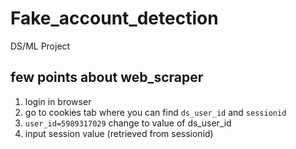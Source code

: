 # Fake_account_detection

DS/ML Project

## few points about web_scraper

1. login in browser
2. go to cookies tab where you can find `ds_user_id` and `sessionid`
3. `user_id=5989317029` change to value of ds_user_id
4. input session value (retrieved from sessionid)
